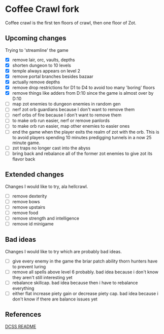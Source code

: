 # Coffee Crawl fork

Coffee crawl is the first ten floors of crawl, then one floor of Zot.

## Upcoming changes

Trying to 'streamline' the game

- [x] remove lair, orc, vaults, depths
- [x] shorten dungeon to 10 levels
- [x] temple always appears on level 2
- [x] remove portal branches besides bazaar
- [x] actually remove depths
- [x] remove drop restrictions for D1 to D4 to avoid too many 'boring' floors
- [x] remove things like adders from D:10 since the game is almost over by D:10
- [ ] map zot enemies to dungeon enemies in random gen
- [ ] nerf zot orb guardians because I don't want to remove them
- [ ] nerf orbs of fire because I don't want to remove them
- [ ] to make orb run easier, nerf or remove panlords
- [ ] to make orb run easier, map other enemies to easier ones
- [ ] end the game when the player exits the realm of zot with the orb. This is to avoid players spending 10 minutes predigging tunnels in a now 25 minute game.
- [ ] zot traps no longer cast into the abyss
- [ ] bring back and rebalance all of the former zot enemies to give zot its flavor back

## Extended changes

Changes I would like to try, ala hellcrawl.

- [ ] remove dexterity
- [ ] remove bows
- [ ] remove upstairs
- [ ] remove food
- [ ] remove strength and intelligence
- [ ] remove id minigame

## Bad ideas

Changes I would like to try which are probably bad ideas.

- [ ] give every enemy in the game the briar patch ability thorn hunters have to prevent luring
- [ ] remove all spells above level 6 probably. bad idea because i don't know they aren't still interesting yet
- [ ] rebalance skillcap. bad idea because then i have to rebalance everything
- [ ] either flat increase piety gain or decrease piety cap. bad idea because i don't know if there are balance issues yet

## References

[DCSS README](https://github.com/crawl/crawl)
